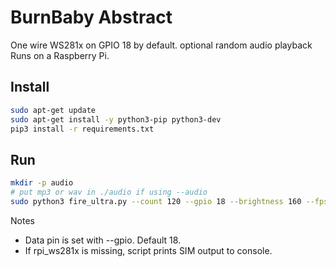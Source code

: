 # BurnBaby Abstract 

One wire WS281x on GPIO 18 by default.
optional random audio playback
Runs on a Raspberry Pi.

## Install

```bash
sudo apt-get update
sudo apt-get install -y python3-pip python3-dev
pip3 install -r requirements.txt
```
## Run

```bash
mkdir -p audio
# put mp3 or wav in ./audio if using --audio
sudo python3 fire_ultra.py --count 120 --gpio 18 --brightness 160 --fps 60 --audio --audio-min 20 --audio-max 90
```

Notes
- Data pin is set with --gpio. Default 18.
- If rpi_ws281x is missing, script prints SIM output to console.
